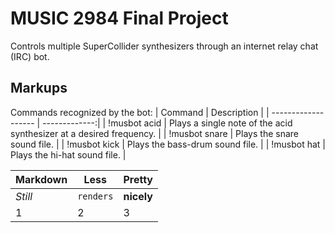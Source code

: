 MUSIC 2984 Final Project
========================
Controls multiple SuperCollider synthesizers through an internet relay chat (IRC) bot. 

Markups
-------

Commands recognized by the bot:
 | Command             | Description   |
 | ------------------- | -------------:|
 | !musbot acid <freq> | Plays a single note of the acid synthesizer at a desired frequency. |
 | !musbot snare       | Plays the snare sound file. |
 | !musbot kick        | Plays the bass-drum sound file. |
 | !musbot hat         | Plays the hi-hat sound file. |

Markdown | Less | Pretty
--- | --- | ---
*Still* | `renders` | **nicely**
1 | 2 | 3
